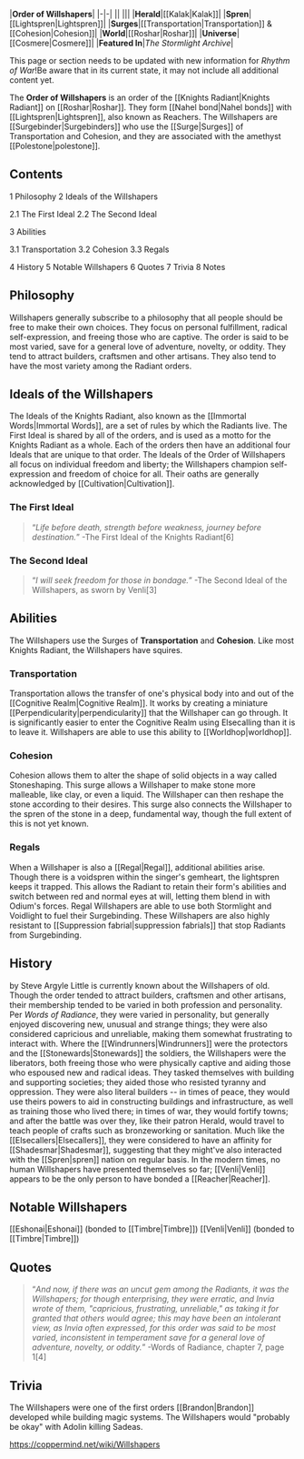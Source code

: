 |**Order of Willshapers**|
|-|-|
||
|||
|**Herald**|[[Kalak\|Kalak]]|
|**Spren**|[[Lightspren\|Lightspren]]|
|**Surges**|[[Transportation\|Transportation]] & [[Cohesion\|Cohesion]]|
|**World**|[[Roshar\|Roshar]]|
|**Universe**|[[Cosmere\|Cosmere]]|
|**Featured In**|*The Stormlight Archive*|

This page or section needs to be updated with new information for *Rhythm of War*!Be aware that in its current state, it may not include all additional content yet.

The **Order of Willshapers** is an order of the [[Knights Radiant\|Knights Radiant]] on [[Roshar\|Roshar]]. They form [[Nahel bond\|Nahel bonds]] with [[Lightspren\|Lightspren]], also known as Reachers.
The Willshapers are [[Surgebinder\|Surgebinders]] who use the [[Surge\|Surges]] of Transportation and Cohesion, and they are associated with the amethyst [[Polestone\|polestone]].

## Contents

1 Philosophy
2 Ideals of the Willshapers

2.1 The First Ideal
2.2 The Second Ideal


3 Abilities

3.1 Transportation
3.2 Cohesion
3.3 Regals


4 History
5 Notable Willshapers
6 Quotes
7 Trivia
8 Notes


## Philosophy
Willshapers generally subscribe to a philosophy that all people should be free to make their own choices. They focus on personal fulfillment, radical self-expression, and freeing those who are captive. The order is said to be most varied, save for a general love of adventure, novelty, or oddity. They tend to attract builders, craftsmen and other artisans. They also tend to have the most variety among the Radiant orders.

## Ideals of the Willshapers
The Ideals of the Knights Radiant, also known as the [[Immortal Words\|Immortal Words]], are a set of rules by which the Radiants live. The First Ideal is shared by all of the orders, and is used as a motto for the Knights Radiant as a whole. Each of the orders then have an additional four Ideals that are unique to that order. The Ideals of the Order of Willshapers all focus on individual freedom and liberty; the Willshapers champion self-expression and freedom of choice for all. Their oaths are generally acknowledged by [[Cultivation\|Cultivation]].

### The First Ideal
>“*Life before death, strength before weakness, journey before destination.*”
\-The First Ideal of the Knights Radiant[6]


### The Second Ideal
>“*I will seek freedom for those in bondage.*”
\-The Second Ideal of the Willshapers, as sworn by Venli[3]


## Abilities
The Willshapers use the Surges of **Transportation** and **Cohesion**. Like most Knights Radiant, the Willshapers have squires.

### Transportation
Transportation allows the transfer of one's physical body into and out of the [[Cognitive Realm\|Cognitive Realm]]. It works by creating a miniature [[Perpendicularity\|perpendicularity]] that the Willshaper can go through. It is significantly easier to enter the Cognitive Realm using Elsecalling than it is to leave it. Willshapers are able to use this ability to [[Worldhop\|worldhop]].

### Cohesion
Cohesion allows them to alter the shape of solid objects in a way called Stoneshaping. This surge allows a Willshaper to make stone more malleable, like clay, or even a liquid. The Willshaper can then reshape the stone according to their desires. This surge also connects the Willshaper to the spren of the stone in a deep, fundamental way, though the full extent of this is not yet known.

### Regals
When a Willshaper is also a [[Regal\|Regal]], additional abilities arise. Though there is a voidspren within the singer's gemheart, the lightspren keeps it trapped. This allows the Radiant to retain their form's abilities and switch between red and normal eyes at will, letting them blend in with Odium's forces. Regal Willshapers are able to use both Stormlight and Voidlight to fuel their Surgebinding. These Willshapers are also highly resistant to [[Suppression fabrial\|suppression fabrials]] that stop Radiants from Surgebinding.

## History
 by  Steve Argyle 
Little is currently known about the Willshapers of old. Though the order tended to attract builders, craftsmen and other artisans, their membership tended to be varied in both profession and personality. Per *Words of Radiance*, they were varied in personality, but generally enjoyed discovering new, unusual and strange things; they were also considered capricious and unreliable, making them somewhat frustrating to interact with.
Where the [[Windrunners\|Windrunners]] were the protectors and the [[Stonewards\|Stonewards]] the soldiers, the Willshapers were the liberators, both freeing those who were physically captive and aiding those who espoused new and radical ideas. They tasked themselves with building and supporting societies; they aided those who resisted tyranny and oppression. They were also literal builders -- in times of peace, they would use theirs powers to aid in constructing buildings and infrastructure, as well as training those who lived there; in times of war, they would fortify towns; and after the battle was over they, like their patron Herald, would travel to teach people of crafts such as bronzeworking or sanitation.
Much like the [[Elsecallers\|Elsecallers]], they were considered to have an affinity for [[Shadesmar\|Shadesmar]], suggesting that they might've also interacted with the [[Spren\|spren]] nation on regular basis.
In the modern times, no human Willshapers have presented themselves so far; [[Venli\|Venli]] appears to be the only person to have bonded a [[Reacher\|Reacher]].

## Notable Willshapers
[[Eshonai\|Eshonai]] (bonded to [[Timbre\|Timbre]])
[[Venli\|Venli]] (bonded to [[Timbre\|Timbre]])
## Quotes
>“*And now, if there was an uncut gem among the Radiants, it was the Willshapers; for though enterprising, they were erratic, and Invia wrote of them, "capricious, frustrating, unreliable," as taking it for granted that others would agree; this may have been an intolerant view, as Invia often expressed, for this order was said to be most varied, inconsistent in temperament save for a general love of adventure, novelty, or oddity.*”
\-Words of Radiance, chapter 7, page 1[4]


## Trivia
The Willshapers were one of the first orders [[Brandon\|Brandon]] developed while building magic systems.
The Willshapers would "probably be okay" with Adolin killing Sadeas.


https://coppermind.net/wiki/Willshapers